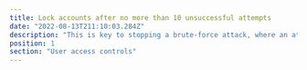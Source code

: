 ```yaml
---
title: Lock accounts after no more than 10 unsuccessful attempts 
date: "2022-08-13T211:10:03.284Z"
description: "This is key to stopping a brute-force attack, where an attacker attempts to gain access by forcefully trying all possible combinations of login credentials in order to gain unauthorised access. You can easily unlock their account when you verify no malicious intention from an administrator's account. This is usually preferred over a timed lockout duration which increases with the number of unsuccessful attempts to gain access."
position: 1
section: "User access controls"
---
```

